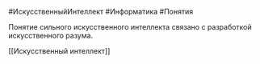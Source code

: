 #ИскусственныйИнтеллект #Информатика #Понятия

Понятие сильного искусственного интеллекта связано с разработкой искусственного разума.

[[Искусственный интеллект]]